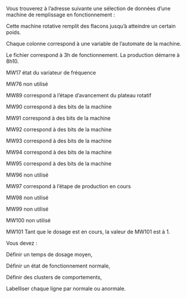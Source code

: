 Vous trouverez à l’adresse suivante une sélection de données d’une machine de remplissage en fonctionnement :

Cette machine rotative remplit des flacons jusqu’à atteindre un certain poids.

Chaque colonne correspond à une variable de l’automate de la machine.

Le fichier correspond à 3h de fonctionnement. La production démarre à 8h10.

 

MW17 état du variateur de fréquence

MW76 non utilisé

MW89 correspond à l’étape d’avancement du plateau rotatif

MW90 correspond à des bits de la machine

MW91 correspond à des bits de la machine

MW92 correspond à des bits de la machine

MW93 correspond à des bits de la machine

MW94 correspond à des bits de la machine

MW95 correspond à des bits de la machine

MW96 non utilisé

MW97 correspond à l’étape de production en cours

MW98 non utilisé

MW99 non utilisé

MW100 non utilisé

MW101 Tant que le dosage est en cours, la valeur de  MW101 est à 1.

 

Vous devez :

Définir un temps de dosage moyen,

Définir un état de fonctionnement normale,

Définir des clusters de comportements,

Labelliser chaque ligne par normale ou anormale.
